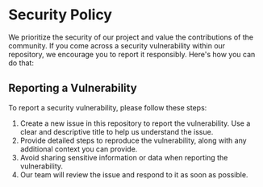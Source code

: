 # Security Policy

We prioritize the security of our project and value the contributions of the community. If you come across a security vulnerability within our repository, we encourage you to report it responsibly. Here's how you can do that:

## Reporting a Vulnerability

To report a security vulnerability, please follow these steps:

1. Create a new issue in this repository to report the vulnerability. Use a clear and descriptive title to help us understand the issue.
2. Provide detailed steps to reproduce the vulnerability, along with any additional context you can provide.
3. Avoid sharing sensitive information or data when reporting the vulnerability.
4. Our team will review the issue and respond to it as soon as possible.
